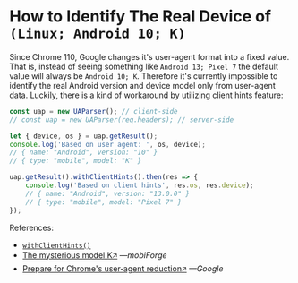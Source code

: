 # How to Identify The Real Device of `(Linux; Android 10; K)`

Since Chrome 110, Google changes it's user-agent format into a fixed value. That is, instead of seeing something like `Android 13; Pixel 7` the default value will always be `Android 10; K`. Therefore it's currently impossible to identify the real Android version and device model only from user-agent data. Luckily, there is a kind of workaround by utilizing client hints feature:

```js
const uap = new UAParser(); // client-side
// const uap = new UAParser(req.headers); // server-side

let { device, os } = uap.getResult();
console.log('Based on user agent: ', os, device); 
// { name: "Android", version: "10" }
// { type: "mobile", model: "K" }

uap.getResult().withClientHints().then(res => {
    console.log('Based on client hints', res.os, res.device); 
    // { name: "Android", version: "13.0.0" }
    // { type: "mobile", model: "Pixel 7" }
});
```

References:

- [`withClientHints()`](/api/main/idata/with-client-hints)
- [The mysterious model K🡥](https://mobiforge.com/research-analysis/the-mysterious-model-k) *—mobiForge*
- [Prepare for Chrome's user‑agent reduction🡥](https://developers.google.com/privacy-sandbox/blog/user-agent-reduction-android-model-and-version) *—Google*